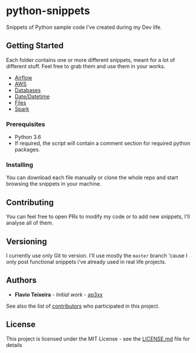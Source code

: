 # python-snippets

Snippets of Python sample code I've created during my Dev life.

## Getting Started

Each folder contains one or more different snippets, meant for a lot of different stuff.
Feel free to grab them and use them in your works.

* [Airflow](./airflow)
* [AWS](./aws)
* [Databases](./dbs)
* [Date/Datetime](./datetime)
* [Files](./files)
* [Spark](./spark)

### Prerequisites

* Python 3.6
* If required, the script will contain a comment section for required python packages.

### Installing

You can download each file manually or clone the whole repo and start browsing the snippets in your machine.

## Contributing

You can feel free to open PRs to modify my code or to add new snippets, I'll analyse all of them. 

## Versioning

I currently use only Git to version.
I'll use mostly the `master` branch 'cause I only post functional snippets i've already used in real life projects.

## Authors

* **Flavio Teixeira** - *Initial work* - [ap3xx](https://github.com/ap3xx)

See also the list of [contributors](https://github.com/ap3xx/python-snippets/graphs/contributors) who participated in this project.

## License

This project is licensed under the MIT License - see the [LICENSE.md](LICENSE.md) file for details
